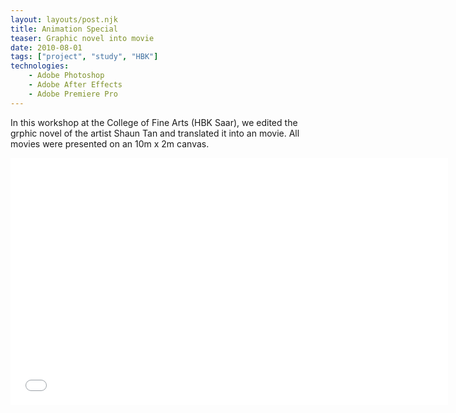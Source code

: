 ```yaml
---
layout: layouts/post.njk
title: Animation Special
teaser: Graphic novel into movie
date: 2010-08-01
tags: ["project", "study", "HBK"]
technologies:
    - Adobe Photoshop
    - Adobe After Effects
    - Adobe Premiere Pro
---
```


In this workshop at the College of Fine Arts (HBK Saar), we edited the grphic novel of the artist Shaun Tan and translated it into an movie. All movies were presented on an 10m x 2m canvas.

<iframe width="700" height="395" src="//www.youtube.com/embed/mYtrgbtRylQ" frameborder="0" allowfullscreen></iframe>
